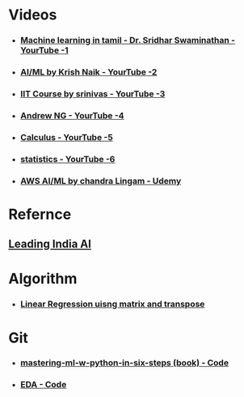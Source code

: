 # Videos
* ###  [Machine learning in tamil - Dr. Sridhar Swaminathan - YourTube -1 ](https://www.youtube.com/channel/UC2YVnH6aMky1SMdmlo5S9-A)
* ###  [AI/ML by Krish Naik - YourTube -2](https://www.youtube.com/channel/UCNU_lfiiWBdtULKOw6X0Dig)
* ###  [IIT Course by srinivas - YourTube -3 ](https://www.youtube.com/watch?v=_M-nDb0MIa4&list=PLyqSpQzTE6M-SISTunGRBRiZk7opYBf_K)
* ###  [Andrew NG - YourTube -4](https://www.youtube.com/watch?v=PPLop4L2eGk&list=PLLssT5z_DsK-h9vYZkQkYNWcItqhlRJLN)
* ###  [Calculus - YourTube -5](https://www.youtube.com/channel/UChHwtJYH2PwSK2caxvvftOQ)
* ###  [statistics - YourTube -6](https://www.youtube.com/watch?v=Vfo5le26IhY&t=24041s)
* ###  [AWS AI/ML by chandra Lingam - Udemy](https://www.udemy.com/course/aws-machine-learning-a-complete-guide-with-python/)

# Refernce
## [Leading India AI](http://leadingindia.ai/)


# Algorithm

* ### [Linear Regression uisng matrix and transpose](https://www.youtube.com/watch?v=ALpO0iTnR40)

# Git
* ###  [mastering-ml-w-python-in-six-steps (book) - Code ](https://github.com/Apress/mastering-ml-w-python-in-six-steps/blob/master/Chapter_3_Code/Code/EDA.ipynb)
* ###  [EDA - Code ](https://github.com/krishnaik06/EDA1/blob/master/EDA.ipynb)

